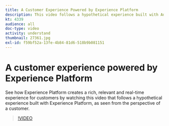 ```yaml
---
title: A Customer Experience Powered by Experience Platform
description: This video follows a hypothetical experience built with Adobe Experience Platform, as seen from the perspective of a customer. See how Experience Platform creates a rich, relevant and real-time experience.
kt: 4339
audience: all
doc-type: video
activity: understand
thumbnail: 27361.jpg
exl-id: f59bf52a-13fe-4b84-81d6-518b9b081151
---
```

# A customer experience powered by Experience Platform

See how Experience Platform creates a rich, relevant and real-time experience for customers by watching this video that follows a hypothetical experience built with Experience Platform, as seen from the perspective of a customer. 

>[!VIDEO](https://video.tv.adobe.com/v/27361?quality=12&learn=on)
